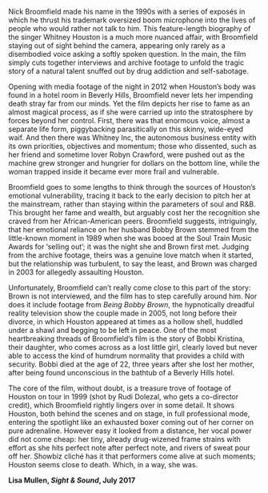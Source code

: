 
Nick Broomfield made his name in the 1990s with a series of exposés in which he thrust his trademark oversized boom microphone into the lives of people who would rather not talk to him. This feature-length biography of the singer Whitney Houston is a much more nuanced affair, with Broomfield staying out of sight behind the camera, appearing only rarely as a disembodied voice asking a softly spoken question. In the main, the film simply cuts together interviews and archive footage to unfold the tragic story of a natural talent snuffed out by drug addiction and self-sabotage.

Opening with media footage of the night in 2012 when Houston’s body was found in a hotel room in Beverly Hills, Broomfield never lets her impending death stray far from our minds. Yet the film depicts her rise to fame as an almost magical process, as if she were carried up into the stratosphere by forces beyond her control. First, there was that enormous voice, almost a separate life form, piggybacking parasitically on this skinny, wide-eyed waif. And then there was Whitney Inc, the autonomous business entity with its own priorities, objectives and momentum; those who dissented, such as her friend and sometime lover Robyn Crawford, were pushed out as the machine grew stronger and hungrier for dollars on the bottom line, while the woman trapped inside it became ever more frail and vulnerable.

Broomfield goes to some lengths to think through the sources of Houston’s emotional vulnerability, tracing it back to the early decision to pitch her at the mainstream, rather than staying within the parameters of soul and R&B. This brought her fame and wealth, but arguably cost her the recognition she craved from her African-American peers. Broomfield suggests, intriguingly, that her emotional reliance on her husband Bobby Brown stemmed from the little-known moment in 1989 when she was booed at the Soul Train Music Awards for ‘selling out’; it was the night she and Brown first met. Judging from the archive footage, theirs was a genuine love match when it started, but the relationship was turbulent, to say the least, and Brown was charged in 2003 for allegedly assaulting Houston.

Unfortunately, Broomfield can’t really come close to this part of the story: Brown is not interviewed, and the film has to step carefully around him. Nor does it include footage from _Being Bobby Brown_, the hypnotically dreadful reality television show the couple made in 2005, not long before their divorce, in which Houston appeared at times as a hollow shell, huddled under a shawl and begging to be left in peace. One of the most heartbreaking threads of Broomfield’s film is the story of Bobbi Kristina, their daughter, who comes across as a lost little girl, clearly loved but never able to access the kind of humdrum normality that provides a child with security. Bobbi died at the age of 22, three years after she lost her mother, after being found unconscious in the bathtub of a Beverly Hills hotel.

The core of the film, without doubt, is a treasure trove of footage of Houston on tour in 1999 (shot by Rudi Dolezal, who gets a co-director credit), which Broomfield rightly lingers over in some detail. It shows Houston, both behind the scenes and on stage, in full professional mode, entering the spotlight like an exhausted boxer coming out of her corner on pure adrenaline. However easy it looked from a distance, her vocal power did not come cheap: her tiny, already drug-wizened frame strains with effort as she hits perfect note after perfect note, and rivers of sweat pour off her. Showbiz cliché has it that performers come alive at such moments; Houston seems close to death. Which, in a way, she was.

**Lisa Mullen, _Sight & Sound_, July 2017**
